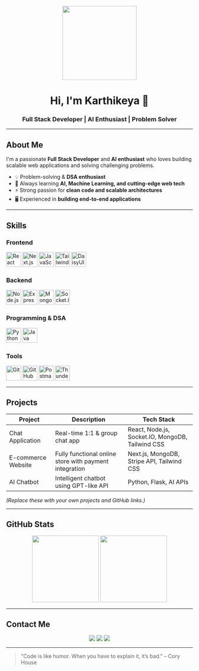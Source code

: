 <p align="center">
  <img src="https://media.giphy.com/media/3o7aD2saalBwwftBIY/giphy.gif" width="200"/>
</p>

<h1 align="center">Hi, I'm Karthikeya 👋</h1>
<h3 align="center">Full Stack Developer | AI Enthusiast | Problem Solver</h3>

---

## About Me
I'm a passionate **Full Stack Developer** and **AI enthusiast** who loves building scalable web applications and solving challenging problems.  

- 💡 Problem-solving & **DSA enthusiast**  
- 🌱 Always learning **AI, Machine Learning, and cutting-edge web tech**  
- ⚡ Strong passion for **clean code and scalable architectures**  
- 🖥️ Experienced in **building end-to-end applications**

---

## Skills

### **Frontend**
<p align="left">
  <img src="https://cdn.jsdelivr.net/gh/devicons/devicon/icons/react/react-original.svg" alt="React" width="40" height="40"/> 
  <img src="https://cdn.jsdelivr.net/gh/devicons/devicon/icons/nextjs/nextjs-original.svg" alt="Next.js" width="40" height="40"/> 
  <img src="https://cdn.jsdelivr.net/gh/devicons/devicon/icons/javascript/javascript-original.svg" alt="JavaScript" width="40" height="40"/> 
  <img src="https://cdn.jsdelivr.net/gh/devicons/devicon/icons/tailwindcss/tailwindcss-plain.svg" alt="Tailwind CSS" width="40" height="40"/> 
  <img src="https://cdn.jsdelivr.net/gh/devicons/devicon/icons/daisyui/daisyui-plain.svg" alt="DaisyUI" width="40" height="40"/>
</p>

### **Backend**
<p align="left">
  <img src="https://cdn.jsdelivr.net/gh/devicons/devicon/icons/nodejs/nodejs-original.svg" alt="Node.js" width="40" height="40"/> 
  <img src="https://cdn.jsdelivr.net/gh/devicons/devicon/icons/express/express-original.svg" alt="Express.js" width="40" height="40"/> 
  <img src="https://cdn.jsdelivr.net/gh/devicons/devicon/icons/mongodb/mongodb-original.svg" alt="MongoDB" width="40" height="40"/> 
  <img src="https://cdn.jsdelivr.net/gh/devicons/devicon/icons/socketio/socketio-original.svg" alt="Socket.IO" width="40" height="40"/> 
</p>

### **Programming & DSA**
<p align="left">
  <img src="https://cdn.jsdelivr.net/gh/devicons/devicon/icons/python/python-original.svg" alt="Python" width="40" height="40"/> 
  <img src="https://cdn.jsdelivr.net/gh/devicons/devicon/icons/java/java-original.svg" alt="Java" width="40" height="40"/> 
</p>

### **Tools**
<p align="left">
  <img src="https://cdn.jsdelivr.net/gh/devicons/devicon/icons/git/git-original.svg" alt="Git" width="40" height="40"/> 
  <img src="https://cdn.jsdelivr.net/gh/devicons/devicon/icons/github/github-original.svg" alt="GitHub" width="40" height="40"/> 
  <img src="https://cdn.iconscout.com/icon/free/png-256/postman-3521655-2944920.png" alt="Postman" width="40" height="40"/> 
  <img src="https://camo.githubusercontent.com/9bce42f65f4a81f8d4c93e98a44c81e40c4c46d295b2b8b1048e7d52a4a3c4b0/68747470733a2f2f7468756e646572636c69656e742e636f6d2f696d672f7468756e646572636c69656e742e706e67" alt="Thunder Client" width="40" height="40"/>
</p>

---

## Projects
| Project | Description | Tech Stack |
|---------|-------------|------------|
| Chat Application | Real-time 1:1 & group chat app | React, Node.js, Socket.IO, MongoDB, Tailwind CSS |
| E-commerce Website | Fully functional online store with payment integration | Next.js, MongoDB, Stripe API, Tailwind CSS |
| AI Chatbot | Intelligent chatbot using GPT-like API | Python, Flask, AI APIs |

*(Replace these with your own projects and GitHub links.)*

---

## GitHub Stats
<p align="center">
  <img height="180em" src="https://github-readme-stats.vercel.app/api?username=karthikeya-143&show_icons=true&theme=tokyonight&hide_border=true" />
  <img height="180em" src="https://github-readme-streak-stats.herokuapp.com/?user=karthikeya-143&theme=tokyonight&hide_border=true" />
</p>

---

## Contact Me
<p align="center">
  <a href="mailto:your-email@example.com"><img src="https://img.shields.io/badge/Gmail-D14836?style=for-the-badge&logo=gmail&logoColor=white"/></a>
  <a href="https://www.linkedin.com/in/karthikeya-143"><img src="https://img.shields.io/badge/LinkedIn-0077B5?style=for-the-badge&logo=linkedin&logoColor=white"/></a>
  <a href="https://github.com/karthikeya-143"><img src="https://img.shields.io/badge/GitHub-181717?style=for-the-badge&logo=github&logoColor=white"/></a>
</p>

---

> "Code is like humor. When you have to explain it, it’s bad." – Cory House
